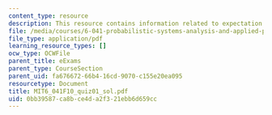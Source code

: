 ```yaml
---
content_type: resource
description: This resource contains information related to expectation and variance.
file: /media/courses/6-041-probabilistic-systems-analysis-and-applied-probability-fall-2010/0bb39587ca8bce4da2f321ebb6d659cc_MIT6_041F10_quiz01_sol.pdf
file_type: application/pdf
learning_resource_types: []
ocw_type: OCWFile
parent_title: eExams
parent_type: CourseSection
parent_uid: fa676672-66b4-16cd-9070-c155e20ea095
resourcetype: Document
title: MIT6_041F10_quiz01_sol.pdf
uid: 0bb39587-ca8b-ce4d-a2f3-21ebb6d659cc
---
```

